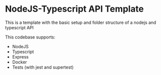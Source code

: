 # NodeJS-Typescript API Template

This is a template with the basic setup and folder structure of a nodejs and typescript API

This codebase supports:

- NodeJS
- Typescript
- Express
- Docker
- Tests (with jest and supertest)
